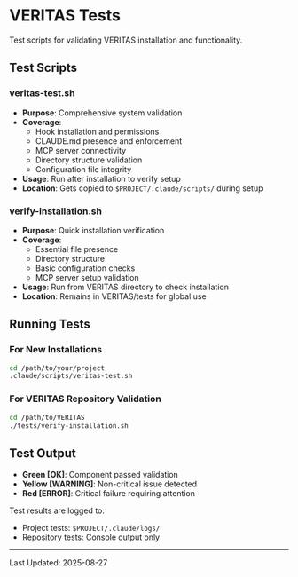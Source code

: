 # VERITAS Tests

Test scripts for validating VERITAS installation and functionality.

## Test Scripts

### veritas-test.sh
- **Purpose**: Comprehensive system validation
- **Coverage**: 
  - Hook installation and permissions
  - CLAUDE.md presence and enforcement
  - MCP server connectivity
  - Directory structure validation
  - Configuration file integrity
- **Usage**: Run after installation to verify setup
- **Location**: Gets copied to `$PROJECT/.claude/scripts/` during setup

### verify-installation.sh
- **Purpose**: Quick installation verification
- **Coverage**:
  - Essential file presence
  - Directory structure
  - Basic configuration checks
  - MCP server setup validation
- **Usage**: Run from VERITAS directory to check installation
- **Location**: Remains in VERITAS/tests for global use

## Running Tests

### For New Installations
```bash
cd /path/to/your/project
.claude/scripts/veritas-test.sh
```

### For VERITAS Repository Validation
```bash
cd /path/to/VERITAS
./tests/verify-installation.sh
```

## Test Output

- **Green [OK]**: Component passed validation
- **Yellow [WARNING]**: Non-critical issue detected
- **Red [ERROR]**: Critical failure requiring attention

Test results are logged to:
- Project tests: `$PROJECT/.claude/logs/`
- Repository tests: Console output only

---
Last Updated: 2025-08-27